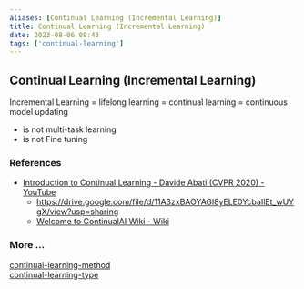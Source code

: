 ```yaml
---
aliases: [Continual Learning (Incremental Learning)]
title: Continual Learning (Incremental Learning)
date: 2023-08-06 08:43
tags: ['continual-learning']
---
```


## Continual Learning (Incremental Learning)

Incremental Learning = lifelong learning = continual learning = continuous model updating

- is not multi-task learning
- is not Fine tuning

### References

- [Introduction to Continual Learning - Davide Abati (CVPR 2020) - YouTube](https://www.youtube.com/watch?v=k0kMx4BFLmI)
  - <https://drive.google.com/file/d/11A3zxBAOYAGl8yELE0YcbaIlEt_wUYgX/view?usp=sharing>
  - [Welcome to ContinualAI Wiki - Wiki](https://wiki.continualai.org/)

### More …

[continual-learning-method](continual-learning-method.md)  
[continual-learning-type](continual-learning-type.md)
